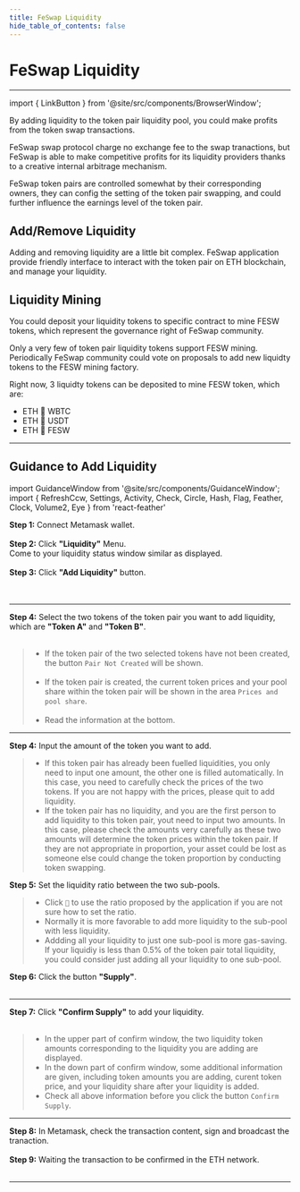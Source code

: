 ```yaml
---
title: FeSwap Liquidity
hide_table_of_contents: false
---
```


<div  style={{ color: "#00A4B8",}}>
  <h1> FeSwap Liquidity </h1>
</div>

_____________

import { LinkButton } from '@site/src/components/BrowserWindow';

By adding liquidity to the token pair liquidity pool, you could make profits from the token swap transactions.

FeSwap swap protocol charge no exchange fee to the swap tranactions, but FeSwap is able to make competitive profits for its liquidity providers thanks to a creative internal arbitrage mechanism.

FeSwap token pairs are controlled somewhat by their corresponding owners, they can config the setting of the token pair swapping, and could further influence the earnings level of the token pair.   

<LinkButton url="docs/FreeSwap/abstract" link="Learn more about FeSwap Protocol 👈" />
<div style={{height:'60px'}}/>

## <span className="title"> Add/Remove Liquidity </span>

Adding and removing liquidity are a little bit complex. FeSwap application provide friendly interface to interact with the token pair on ETH 
blockchain, and manage your liquidity.

<LinkButton url="https://app.feswap.io/#/liquidity" link="Start to Add/Remove Liquidity ↗" />
<div style={{height:'60px'}}/>



## <span className="title"> Liquidity Mining </span>

You could deposit your liquidity tokens to specific contract to mine FESW tokens, which represent the governance right of FeSwap community.  

Only a very few of token pair liquidity tokens support FESW mining. Periodically FeSwap community could vote on proposals to add new liquidty tokens to the FESW mining factory. 

Right now, 3 liquidty tokens can be deposited to mine FESW token, which are:
- ETH 🔗 WBTC
- ETH 🔗 USDT
- ETH 🔗 FESW

<LinkButton url="https://app.feswap.io/#/fesw" link="Start to ming FESW ↗" />
<div style={{height:'60px'}}/>

_________________


## <span className="title"> Guidance to Add Liquidity </span>

import GuidanceWindow from '@site/src/components/GuidanceWindow';
import { RefreshCcw, Settings, Activity, Check, Circle, Hash, Flag, Feather, Clock, Volume2, Eye } from 'react-feather'

<GuidanceWindow imageUrl="img/Guidance/Liquidity/Liquidity01.png">
  <span>
    <strong>Step 1:</strong> Connect Metamask wallet. <br/><br/>
    <strong>Step 2:</strong> Click <strong>"Liquidity"</strong> Menu.<br/>
      Come to your liquidity status window similar as displayed.  <br/><br/>
    <strong>Step 3:</strong> Click <strong>"Add Liquidity"</strong> button.<br/>  <br/><br/>
  </span>
</GuidanceWindow>

______________

<GuidanceWindow imageUrl="img/Guidance/Liquidity/Liquidity02.png">
  <span>
    <strong>Step 4:</strong> Select the two tokens of the token pair you want to add liquidity, 
        which are <strong>"Token A"</strong> and <strong>"Token B"</strong>. <br/><br/>
  </span>  

> - If the token pair of the two selected tokens have not been created, the button `Pair Not Created` will be shown.<br/><br/>
> - If the token pair is created, the current token prices and your pool share within the token pair
       will be shown in the area `Prices and pool share`.<br/><br/>
> - Read the information at the bottom.

</GuidanceWindow>

_____________________

<GuidanceWindow imageUrl="img/Guidance/Liquidity/Liquidity03.png">
  <span>
    <strong>Step 4:</strong> Input the amount of the token you want to add.
  </span>

> - If this token pair has already been fuelled liquidities, you only need to input one amount, 
  the other one is filled automatically. In this case, you need to carefully check the prices 
  of the two tokens. If you are not happy with the prices, please quit to add liquidity.
> - If the token pair has no liquidity, and you are the first person to add liquidity to this token pair,
  yout need to input two amounts. In this case, please check the amounts very carefully
  as these two amounts will determine the token prices within the token pair. If they are not appropriate
  in proportion, your asset could be lost as someone else could change the token proportion by 
  conducting token swapping.

  <span>
    <strong>Step 5:</strong> Set the liquidity ratio between the two sub-pools.
  </span>  

> - Click `🔨` to use the ratio proposed by the application if you are not sure how to set the ratio.     
> - Normally it is more favorable to add more liquidity to the sub-pool with less liquidity. 
> - Addding all your liquidity to just one sub-pool is more gas-saving. If your liquidiy is less than 
    0.5% of the token pair total liquidity, you could consider just adding all your liquidity to one sub-pool.

  <span>
    <strong>Step 6:</strong> Click the button <strong>"Supply"</strong>.<br/><br/> 
  </span>  

</GuidanceWindow>

______________________________

<GuidanceWindow imageUrl="img/Guidance/Liquidity/Liquidity04.png">
  <span>  
    <strong>Step 7:</strong> Click <strong>"Confirm Supply"</strong> to add your liquidity.<br/><br/>
  </span>  

> - In the upper part of confirm window, the two liquidity token amounts corresponding to the liquidity you are adding are displayed.
> - In the down  part of confirm window, some additional information are given, including token amounts you are adding, curent token price, 
    and your liquidity share after your liquidity is added. 
> - Check all above information before you click the button `Confirm Supply`.

</GuidanceWindow>

______________________________

<GuidanceWindow imageUrl="img/Guidance/Liquidity/Liquidity05.png">
  <span>  
    <strong>Step 8:</strong> In Metamask, check the transaction content, sign and broadcast the tranaction.<br/><br/>
    <strong>Step 9:</strong> Waiting the transaction to be confirmed in the ETH network.<br/><br/>
  </span>  

</GuidanceWindow>

______________________________



